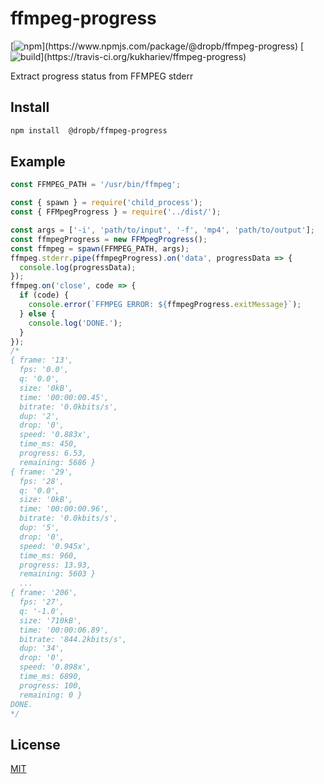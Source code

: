 # ffmpeg-progress

[![npm](https://img.shields.io/npm/v/@dropb/ffmpeg-progress.svg?)](https://www.npmjs.com/package/@dropb/ffmpeg-progress)
[![build](https://img.shields.io/travis/kukhariev/ffmpeg-progress.svg?)](https://travis-ci.org/kukhariev/ffmpeg-progress)

Extract progress status from FFMPEG stderr

## Install

```sh
npm install  @dropb/ffmpeg-progress
```

## Example

```js
const FFMPEG_PATH = '/usr/bin/ffmpeg';

const { spawn } = require('child_process');
const { FFMpegProgress } = require('../dist/');

const args = ['-i', 'path/to/input', '-f', 'mp4', 'path/to/output'];
const ffmpegProgress = new FFMpegProgress();
const ffmpeg = spawn(FFMPEG_PATH, args);
ffmpeg.stderr.pipe(ffmpegProgress).on('data', progressData => {
  console.log(progressData);
});
ffmpeg.on('close', code => {
  if (code) {
    console.error(`FFMPEG ERROR: ${ffmpegProgress.exitMessage}`);
  } else {
    console.log('DONE.');
  }
});
/*
{ frame: '13',
  fps: '0.0',
  q: '0.0',
  size: '0kB',
  time: '00:00:00.45',
  bitrate: '0.0kbits/s',
  dup: '2',
  drop: '0',
  speed: '0.883x',
  time_ms: 450,
  progress: 6.53,
  remaining: 5686 }
{ frame: '29',
  fps: '28',
  q: '0.0',
  size: '0kB',
  time: '00:00:00.96',
  bitrate: '0.0kbits/s',
  dup: '5',
  drop: '0',
  speed: '0.945x',
  time_ms: 960,
  progress: 13.93,
  remaining: 5603 }
  ...
{ frame: '206',
  fps: '27',
  q: '-1.0',
  size: '710kB',
  time: '00:00:06.89',
  bitrate: '844.2kbits/s',
  dup: '34',
  drop: '0',
  speed: '0.898x',
  time_ms: 6890,
  progress: 100,
  remaining: 0 }
DONE.
*/
```

## License

[MIT](LICENSE)
